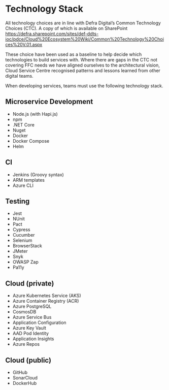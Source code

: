 # Technology Stack
All technology choices are in line with Defra Digital’s Common Technology Choices (CTC). A copy of which is available on SharePoint https://defra.sharepoint.com/sites/def-ddts-ioc/pdce/Cloud%20Ecosystem%20Wiki/Common%20Technology%20Choices%20V.01.aspx

These choice have been used as a baseline to help decide which technologies to build services with. Where there are gaps in the CTC not covering FFC needs we have aligned ourselves to the architectural vision, Cloud Service Centre recognised patterns and lessons learned from other digital teams.

When developing services, teams must use the following technology stack.

## Microservice Development
- Node.js (with Hapi.js)
- npm
- .NET Core
- Nuget
- Docker
- Docker Compose
- Helm

## CI
- Jenkins (Groovy syntax)
- ARM templates
- Azure CLI

## Testing
- Jest
- NUnit
- Pact
- Cypress
- Cucumber
- Selenium
- BrowserStack
- JMeter
- Snyk
- OWASP Zap
- Pa11y

## Cloud (private)
- Azure Kubernetes Service (AKS)
- Azure Container Registry (ACR)
- Azure PostgreSQL
- CosmosDB
- Azure Service Bus
- Application Configuration
- Azure Key Vault
- AAD Pod Identity
- Application Insights
- Azure Repos

## Cloud (public)
- GitHub
- SonarCloud
- DockerHub
